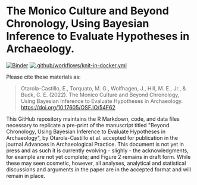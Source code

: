 # The Monico Culture and Beyond Chronology, Using Bayesian Inference to Evaluate Hypotheses in Archaeology. 



[![Binder](https://mybinder.org/badge_logo.svg)](https://mybinder.org/v2/gh/benmarwick/Bayesian-Archaeology-Beyond-Chronology/main?urlpath=rstudio)
[![.github/workflows/knit-in-docker.yml](https://github.com/benmarwick/Bayesian-Archaeology-Beyond-Chronology/actions/workflows/knit-in-docker.yml/badge.svg)](https://github.com/benmarwick/Bayesian-Archaeology-Beyond-Chronology/actions/workflows/knit-in-docker.yml)

Please cite these materials as:

> Otarola-Castillo, E., Torquato, M. G., Wolfhagen, J., Hill, M. E., Jr., & Buck, C. E. (2022). The Monico Culture and Beyond Chronology, Using Bayesian Inference to Evaluate Hypotheses in Archaeology. https://doi.org/10.17605/OSF.IO/54F62

This GitHub repository maintains the R Markdown, code, and data files necessary to replicate a pre-print of the manuscript titled "Beyond Chronology, Using Bayesian Inference to Evaluate Hypotheses in Archaeology", by Otarola-Castillo et al. accepted for publication in the journal Advances in Archaeological Practice. This document is not yet in press and as such it is currently evolving - slighly - the acknowledgments, for example are not yet complete; and Figure 2 remains in draft form. While these may seen cosmetic, however, all analyses, analytical and statistical discussions and arguments in the paper are in the accepted format and will remain in place.   
